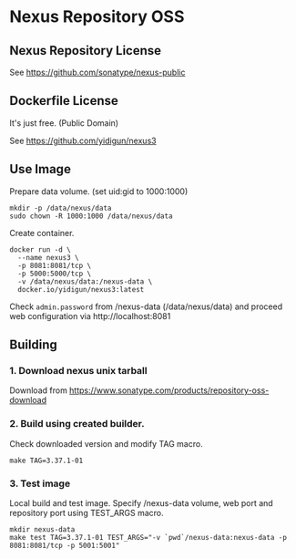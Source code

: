 # Nexus Repository OSS

## Nexus Repository License

See https://github.com/sonatype/nexus-public

## Dockerfile License

It's just free. (Public Domain)

See https://github.com/yidigun/nexus3

## Use Image

Prepare data volume. (set uid:gid to 1000:1000)

```shell
mkdir -p /data/nexus/data
sudo chown -R 1000:1000 /data/nexus/data
```

Create container.

```shell
docker run -d \
  --name nexus3 \
  -p 8081:8081/tcp \
  -p 5000:5000/tcp \
  -v /data/nexus/data:/nexus-data \
  docker.io/yidigun/nexus3:latest
```

Check ```admin.password``` from /nexus-data (/data/nexus/data)
and proceed web configuration via http://localhost:8081

## Building

### 1. Download nexus unix tarball

Download from https://www.sonatype.com/products/repository-oss-download

### 2. Build using created builder.

Check downloaded version and modify TAG macro.

```shell
make TAG=3.37.1-01
```

### 3. Test image

Local build and test image. Specify /nexus-data volume, web port and repository port using TEST_ARGS macro.

```shell
mkdir nexus-data
make test TAG=3.37.1-01 TEST_ARGS="-v `pwd`/nexus-data:nexus-data -p 8081:8081/tcp -p 5001:5001"
```
